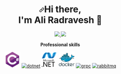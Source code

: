<h1 align="center" dir="auto"><a id="user-content-hi-there--im-ali-radravesh--" class="anchor" aria-hidden="true" href="#hi-there--im-ali-radravesh--"><svg class="octicon octicon-link" viewBox="0 0 16 16" version="1.1" width="16" height="16" aria-hidden="true"><path fill-rule="evenodd" d="M7.775 3.275a.75.75 0 001.06 1.06l1.25-1.25a2 2 0 112.83 2.83l-2.5 2.5a2 2 0 01-2.83 0 .75.75 0 00-1.06 1.06 3.5 3.5 0 004.95 0l2.5-2.5a3.5 3.5 0 00-4.95-4.95l-1.25 1.25zm-4.69 9.64a2 2 0 010-2.83l2.5-2.5a2 2 0 012.83 0 .75.75 0 001.06-1.06 3.5 3.5 0 00-4.95 0l-2.5 2.5a3.5 3.5 0 004.95 4.95l1.25-1.25a.75.75 0 00-1.06-1.06l-1.25 1.25a2 2 0 01-2.83 0z"></path></svg></a>Hi there, <br> I'm Ali Radravesh <g-emoji class="g-emoji" alias="wave" fallback-src="https://github.githubassets.com/images/icons/emoji/unicode/1f44b.png">👋</g-emoji> </h1>

<p align="center" dir="auto">
 <a href="https://www.linkedin.com/in/ali-radravesh/" rel="nofollow">
  <img src="https://camo.githubusercontent.com/162001cc0747178f47ced6e40de0cd16e375beb9b5fbca4ea3d520ecca78cd85/68747470733a2f2f696d672e69636f6e73382e636f6d2f666c75656e742f34382f3030303030302f6c696e6b6564696e2e706e67" data-canonical-src="https://img.icons8.com/fluent/48/000000/linkedin.png" style="max-width: 100%;">
 </a>
 <a href="https://github.com/alidevrad">
  <img src="https://camo.githubusercontent.com/edace24477b83fec7ceeed28766bed49d1e437525e96e7570ace005e7c8a9432/68747470733a2f2f696d672e69636f6e73382e636f6d2f666c75656e742f34382f3030303030302f6769746875622e706e67" data-canonical-src="https://img.icons8.com/fluent/48/000000/github.png" style="max-width: 100%;">
 </a>
</p>

<p align="center" dir="auto"> 
 <strong>
  Professional skills
  </strong>
</p>

<p align="center" dir="auto"> 
  <a target="_blank" rel="noopener noreferrer" href="https://raw.githubusercontent.com/devicons/devicon/master/icons/csharp/csharp-original.svg"><img src="https://raw.githubusercontent.com/devicons/devicon/master/icons/csharp/csharp-original.svg" alt="csharp" width="50" height="50" style="max-width: 100%;"></a>
 <a target="_blank" rel="noopener noreferrer" href="https://camo.githubusercontent.com/9cc77120b80abcd6bfcdc8f426f3a58621e7b64cc40520ad14ab73c7835279b2/68747470733a2f2f75706c6f61642e77696b696d656469612e6f72672f77696b6970656469612f636f6d6d6f6e732f652f65652f2e4e45545f436f72655f4c6f676f2e737667"><img src="https://camo.githubusercontent.com/9cc77120b80abcd6bfcdc8f426f3a58621e7b64cc40520ad14ab73c7835279b2/68747470733a2f2f75706c6f61642e77696b696d656469612e6f72672f77696b6970656469612f636f6d6d6f6e732f652f65652f2e4e45545f436f72655f4c6f676f2e737667" alt="dotnet" width="50" height="50" data-canonical-src="https://upload.wikimedia.org/wikipedia/commons/e/ee/.NET_Core_Logo.svg" style="max-width: 100%;"></a>
  <a target="_blank" rel="noopener noreferrer" href="https://raw.githubusercontent.com/devicons/devicon/master/icons/dot-net/dot-net-original-wordmark.svg"><img src="https://raw.githubusercontent.com/devicons/devicon/master/icons/dot-net/dot-net-original-wordmark.svg" alt="dotnet" width="50" height="50" style="max-width: 100%;"></a>
  <a target="_blank" rel="noopener noreferrer" href="https://raw.githubusercontent.com/devicons/devicon/master/icons/docker/docker-original-wordmark.svg"><img src="https://raw.githubusercontent.com/devicons/devicon/master/icons/docker/docker-original-wordmark.svg" alt="docker" width="50" height="50" style="max-width: 100%;"></a>
  <a target="_blank" rel="noopener noreferrer" href="https://camo.githubusercontent.com/f5fc77b9df972837a675a5a42223da882dad9c690c3f6be3d10a069fe7dd6f41/68747470733a2f2f7777772e766563746f726c6f676f2e7a6f6e652f6c6f676f732f67727063696f2f67727063696f2d617232312e737667"><img src="https://camo.githubusercontent.com/f5fc77b9df972837a675a5a42223da882dad9c690c3f6be3d10a069fe7dd6f41/68747470733a2f2f7777772e766563746f726c6f676f2e7a6f6e652f6c6f676f732f67727063696f2f67727063696f2d617232312e737667" alt="grpc" width="50" height="50" data-canonical-src="https://www.vectorlogo.zone/logos/grpcio/grpcio-ar21.svg" style="max-width: 100%;"></a>
 <a target="_blank" rel="noopener noreferrer" href="https://camo.githubusercontent.com/0457b39c9f03fe70813597429df2869686b448edc928136be4f3e8526bd1f988/68747470733a2f2f7777772e766563746f726c6f676f2e7a6f6e652f6c6f676f732f7261626269746d712f7261626269746d712d617232312e737667"><img src="https://camo.githubusercontent.com/0457b39c9f03fe70813597429df2869686b448edc928136be4f3e8526bd1f988/68747470733a2f2f7777772e766563746f726c6f676f2e7a6f6e652f6c6f676f732f7261626269746d712f7261626269746d712d617232312e737667" alt="rabbitmq" width="50" height="50" data-canonical-src="https://www.vectorlogo.zone/logos/rabbitmq/rabbitmq-ar21.svg" style="max-width: 100%;"></a>
</p>

<!--
**alidevrad/alidevrad** is a ✨ _special_ ✨ repository because its `README.md` (this file) appears on your GitHub profile.

Here are some ideas to get you started:

- 🔭 I’m currently working on ...
- 🌱 I’m currently learning ...
- 👯 I’m looking to collaborate on ...
- 🤔 I’m looking for help with ...
- 💬 Ask me about ...
- 📫 How to reach me: ...
- 😄 Pronouns: ...
- ⚡ Fun fact: ...
-->
